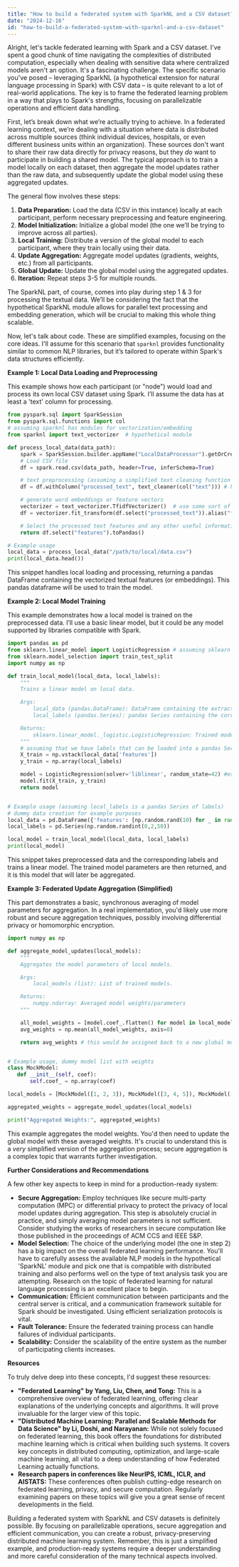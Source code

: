 ```yaml
---
title: "How to build a federated system with SparkNL and a CSV dataset?"
date: "2024-12-16"
id: "how-to-build-a-federated-system-with-sparknl-and-a-csv-dataset"
---
```


Alright, let's tackle federated learning with Spark and a CSV dataset. I’ve spent a good chunk of time navigating the complexities of distributed computation, especially when dealing with sensitive data where centralized models aren't an option. It's a fascinating challenge. The specific scenario you've posed – leveraging SparkNL (a hypothetical extension for natural language processing in Spark) with CSV data – is quite relevant to a lot of real-world applications. The key is to frame the federated learning problem in a way that plays to Spark's strengths, focusing on parallelizable operations and efficient data handling.

First, let’s break down what we’re actually trying to achieve. In a federated learning context, we’re dealing with a situation where data is distributed across multiple sources (think individual devices, hospitals, or even different business units within an organization). These sources don't want to share their raw data directly for privacy reasons, but they *do* want to participate in building a shared model. The typical approach is to train a model locally on each dataset, then aggregate the model updates rather than the raw data, and subsequently update the global model using these aggregated updates.

The general flow involves these steps:

1.  **Data Preparation:** Load the data (CSV in this instance) locally at each participant, perform necessary preprocessing and feature engineering.
2.  **Model Initialization:** Initialize a global model (the one we’ll be trying to improve across all parties).
3.  **Local Training:** Distribute a version of the global model to each participant, where they train locally using their data.
4.  **Update Aggregation:** Aggregate model updates (gradients, weights, etc.) from all participants.
5.  **Global Update:** Update the global model using the aggregated updates.
6.  **Iteration:** Repeat steps 3-5 for multiple rounds.

The SparkNL part, of course, comes into play during step 1 & 3 for processing the textual data. We’ll be considering the fact that the hypothetical SparkNL module allows for parallel text processing and embedding generation, which will be crucial to making this whole thing scalable.

Now, let's talk about code. These are simplified examples, focusing on the core ideas. I'll assume for this scenario that `sparknl` provides functionality similar to common NLP libraries, but it’s tailored to operate within Spark's data structures efficiently.

**Example 1: Local Data Loading and Preprocessing**

This example shows how each participant (or "node") would load and process its own local CSV dataset using Spark. I’ll assume the data has at least a 'text' column for processing.

```python
from pyspark.sql import SparkSession
from pyspark.sql.functions import col
# assuming sparknl has modules for vectorization/embedding
from sparknl import text_vectorizer  # hypothetical module

def process_local_data(data_path):
    spark = SparkSession.builder.appName("LocalDataProcessor").getOrCreate()
    # Load CSV file
    df = spark.read.csv(data_path, header=True, inferSchema=True)

    # text preprocessing (assuming a simplified text cleaning function in sparknl)
    df = df.withColumn("processed_text", text_cleaner(col("text"))) # hypothetical text_cleaner

    # generate word embeddings or feature vectors
    vectorizer = text_vectorizer.TfidfVectorizer()  # use some sort of vectorizer
    df = vectorizer.fit_transform(df.select("processed_text")).alias("features")

    # Select the processed text features and any other useful information as a local dataframe
    return df.select("features").toPandas()

# Example usage
local_data = process_local_data("/path/to/local/data.csv")
print(local_data.head())

```

This snippet handles local loading and processing, returning a pandas DataFrame containing the vectorized textual features (or embeddings). This pandas dataframe will be used to train the model.

**Example 2: Local Model Training**

This example demonstrates how a local model is trained on the preprocessed data. I’ll use a basic linear model, but it could be any model supported by libraries compatible with Spark.

```python
import pandas as pd
from sklearn.linear_model import LogisticRegression # assuming sklearn for model
from sklearn.model_selection import train_test_split
import numpy as np

def train_local_model(local_data, local_labels):
    """
    Trains a linear model on local data.

    Args:
        local_data (pandas.DataFrame): DataFrame containing the extracted features.
        local_labels (pandas.Series): pandas Series containing the corresponding labels

    Returns:
        sklearn.linear_model._logistic.LogisticRegression: Trained model object.
    """
    # assuming that we have labels that can be loaded into a pandas Series or DataFrame
    X_train = np.vstack(local_data['features'])
    y_train = np.array(local_labels)

    model = LogisticRegression(solver='liblinear', random_state=42) #example model
    model.fit(X_train, y_train)
    return model


# Example usage (assuming local_labels is a pandas Series of labels)
# dummy data creation for example purposes
local_data = pd.DataFrame({'features': [np.random.rand(10) for _ in range(50)]})
local_labels = pd.Series(np.random.randint(0,2,50))

local_model = train_local_model(local_data, local_labels)
print(local_model)
```

This snippet takes preprocessed data and the corresponding labels and trains a linear model. The trained model parameters are then returned, and it is this model that will later be aggregated.

**Example 3: Federated Update Aggregation (Simplified)**

This part demonstrates a basic, synchronous averaging of model parameters for aggregation. In a real implementation, you'd likely use more robust and secure aggregation techniques, possibly involving differential privacy or homomorphic encryption.

```python
import numpy as np

def aggregate_model_updates(local_models):
    """
    Aggregates the model parameters of local models.

    Args:
        local_models (list): List of trained models.

    Returns:
        numpy.ndarray: Averaged model weights/parameters
    """

    all_model_weights = [model.coef_.flatten() for model in local_models] #simplified averaging
    avg_weights = np.mean(all_model_weights, axis=0)

    return avg_weights # this would be assigned back to a new global model in reality


# Example usage, dummy model list with weights
class MockModel:
   def __init__(self, coef):
       self.coef_ = np.array(coef)

local_models = [MockModel([1, 2, 3]), MockModel([3, 4, 5]), MockModel([5, 6, 7])]

aggregated_weights = aggregate_model_updates(local_models)

print("Aggregated Weights:", aggregated_weights)
```

This example aggregates the model weights. You'd then need to update the global model with these averaged weights. It's crucial to understand this is a *very* simplified version of the aggregation process; secure aggregation is a complex topic that warrants further investigation.

**Further Considerations and Recommendations**

A few other key aspects to keep in mind for a production-ready system:

*   **Secure Aggregation:** Employ techniques like secure multi-party computation (MPC) or differential privacy to protect the privacy of local model updates during aggregation. This step is absolutely crucial in practice, and simply averaging model parameters is not sufficient. Consider studying the works of researchers in secure computation like those published in the proceedings of ACM CCS and IEEE S&P.
*   **Model Selection:** The choice of the underlying model (the one in step 2) has a big impact on the overall federated learning performance. You'll have to carefully assess the available NLP models in the hypothetical 'SparkNL' module and pick one that is compatible with distributed training and also performs well on the type of text analysis task you are attempting. Research on the topic of federated learning for natural language processing is an excellent place to begin.
*   **Communication:** Efficient communication between participants and the central server is critical, and a communication framework suitable for Spark should be investigated. Using efficient serialization protocols is vital.
*   **Fault Tolerance:** Ensure the federated training process can handle failures of individual participants.
*   **Scalability:** Consider the scalability of the entire system as the number of participating clients increases.

**Resources**

To truly delve deep into these concepts, I'd suggest these resources:

*   **"Federated Learning" by Yang, Liu, Chen, and Tong:** This is a comprehensive overview of federated learning, offering clear explanations of the underlying concepts and algorithms. It will prove invaluable for the larger view of this topic.
*   **"Distributed Machine Learning: Parallel and Scalable Methods for Data Science" by Li, Doshi, and Narayanan:** While not solely focused on federated learning, this book offers the foundations for distributed machine learning which is critical when building such systems. It covers key concepts in distributed computing, optimization, and large-scale machine learning, all vital to a deep understanding of how Federated Learning actually functions.
*   **Research papers in conferences like NeurIPS, ICML, ICLR, and AISTATS:** These conferences often publish cutting-edge research on federated learning, privacy, and secure computation. Regularly examining papers on these topics will give you a great sense of recent developments in the field.

Building a federated system with SparkNL and CSV datasets is definitely possible. By focusing on parallelizable operations, secure aggregation and efficient communication, you can create a robust, privacy-preserving distributed machine learning system. Remember, this is just a simplified example, and production-ready systems require a deeper understanding and more careful consideration of the many technical aspects involved.
